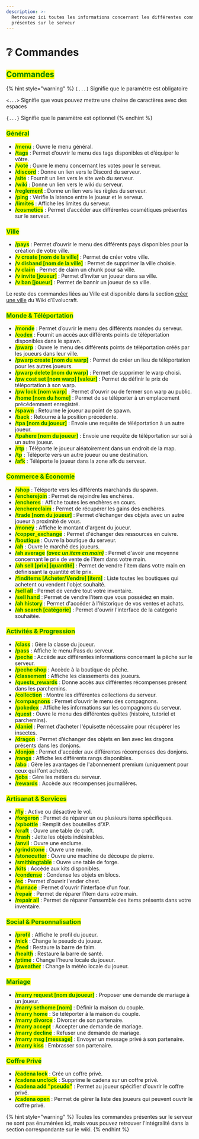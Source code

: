 ```yaml
---
description: >-
  Retrouvez ici toutes les informations concernant les différentes commandes
  présentes sur le serveur
---
```


# ❔ Commandes

## <mark style="color:green;">Commandes</mark>

{% hint style="warning" %}
`[...]` Signifie que le paramètre est obligatoire

`<...>` Signifie que vous pouvez mettre une chaine de caractères avec des espaces

`{...}` Signifie que le paramètre est optionnel
{% endhint %}

### <mark style="color:green;">Général</mark>

* <mark style="color:green;">**/menu**</mark> : Ouvre le menu général.
* <mark style="color:green;">**/tags**</mark> : Permet d’ouvrir le menu des tags disponibles et d’équiper le vôtre.
* <mark style="color:green;">**/vote**</mark> : Ouvre le menu concernant les votes pour le serveur.
* <mark style="color:green;">**/discord**</mark> : Donne un lien vers le Discord du serveur.
* <mark style="color:green;">**/site**</mark> : Fournit un lien vers le site web du serveur.
* <mark style="color:green;">**/wiki**</mark> : Donne un lien vers le wiki du serveur.
* <mark style="color:green;">**/reglement**</mark> : Donne un lien vers les règles du serveur.
* <mark style="color:green;">**/ping**</mark> : Vérifie la latence entre le joueur et le serveur.
* <mark style="color:green;">**/limites**</mark> : Affiche les limites du serveur.
* <mark style="color:green;">**/cosmetics**</mark> : Permet d’accéder aux différentes cosmétiques présentes sur le serveur.

### <mark style="color:green;">Ville</mark>

* <mark style="color:green;">**/pays**</mark> : Permet d’ouvrir le menu des différents pays disponibles pour la création de votre ville.
* <mark style="color:green;">**/v create  \[nom de la ville]**</mark> : Permet de créer votre ville.
* <mark style="color:green;">**/v disband \[nom de la ville]**</mark> : Permet de supprimer la ville choisie.
* <mark style="color:green;">**/v claim**</mark> : Permet de claim un chunk pour sa ville.
* <mark style="color:green;">**/v invite \[joueur]**</mark> : Permet d’inviter un joueur dans sa ville.
* <mark style="color:green;">**/v ban \[joueur]**</mark> : Permet de bannir un joueur de sa ville.

Le reste des commandes liées au Ville est disponible dans la section [créer une ville](../les-villes/creer-une-ville.md) du Wiki d’Evolucraft.&#x20;

### <mark style="color:green;">Monde & Téléportation</mark>

* <mark style="color:green;">**/monde**</mark> : Permet d’ouvrir le menu des différents mondes du serveur.
* <mark style="color:green;">**/codex**</mark> : Fournit un accès aux différents points de téléportation disponibles dans le spawn.
* <mark style="color:green;">**/pwarp**</mark> : Ouvre le menu des différents points de téléportation créés par les joueurs dans leur ville.
* <mark style="color:green;">**/pwarp create \[nom du warp]**</mark> : Permet de créer un lieu de téléportation pour les autres joueurs.
* <mark style="color:green;">**/pwarp delete \[nom du warp]**</mark> : Permet de supprimer le warp choisi.
* <mark style="color:green;">**/pw cost set \[nom warp] \[valeur]**</mark> : Permet de définir le prix de téléportation à son warp.
* <mark style="color:green;">**/pw lock \[nom warp]**</mark> : Permet d'ouvrir ou de fermer son warp au public.
* <mark style="color:green;">**/home \[nom du home]**</mark> : Permet de se téléporter à un emplacement précédemment enregistré.
* <mark style="color:green;">**/spawn**</mark> : Retourne le joueur au point de spawn.
* <mark style="color:green;">**/back**</mark> : Retourne à la position précédente.
* <mark style="color:green;">**/tpa \[nom du joueur]**</mark> : Envoie une requête de téléportation à un autre joueur.
* <mark style="color:green;">**/tpahere \[nom du joueur]**</mark> : Envoie une requête de téléportation sur soi à un autre joueur.
* <mark style="color:green;">**/rtp**</mark> : Téléporte le joueur aléatoirement dans un endroit de la map.
* <mark style="color:green;">**/tp**</mark> : Téléporte vers un autre joueur ou une destination.
* <mark style="color:green;">**/afk**</mark> : Téléporte le joueur dans la zone afk du serveur.

### <mark style="color:green;">Commerce & Économie</mark>

* <mark style="color:green;">**/shop**</mark> : Téléporte vers les différents marchands du spawn.
* <mark style="color:green;">**/encherejoin**</mark> : Permet de rejoindre les enchères.
* <mark style="color:green;">**/encheres**</mark> : Affiche toutes les enchères en cours.
* <mark style="color:green;">**/enchereclaim**</mark> : Permet de récupérer les gains des enchères.
* <mark style="color:green;">**/trade \[nom du joueur]**</mark> : Permet d’échanger des objets avec un autre joueur à proximité de vous.
* <mark style="color:green;">**/money**</mark> : Affiche le montant d'argent du joueur.
* <mark style="color:green;">**/copper\_exchange**</mark> : Permet d'échanger des ressources en cuivre.
* <mark style="color:green;">**/boutique**</mark> : Ouvre la boutique du serveur.
* <mark style="color:green;">**/ah**</mark> : Ouvre le marché des joueurs.
* <mark style="color:green;">**/ah average**</mark> _<mark style="color:green;">**(avec un item en main)**</mark>_ : Permet d'avoir une moyenne concernant le prix de vente de l'item dans votre main.
* <mark style="color:green;">**/ah sell \[prix] \[quantité]**</mark> : Permet de vendre l'item dans votre main en définissant la quantité et le prix.
* <mark style="color:green;">**/finditems [Acheter/Vendre] \[item]**</mark> : Liste toutes les boutiques qui achetent ou vendent l'objet souhaité.
* <mark style="color:green;">**/sell all**</mark> : Permet de vendre tout votre inventaire.
* <mark style="color:green;">**/sell hand**</mark> : Permet de vendre l'item que vous possédez en main.
* <mark style="color:green;">**/ah history**</mark> : Permet d'accéder à l'historique de vos ventes et achats.
* <mark style="color:green;">**/ah search \[catégorie]**</mark> : Permet d'ouvrir l'interface de la catégorie souhaitée.

### <mark style="color:green;">Activités & Progression</mark>

* <mark style="color:green;">**/class**</mark> : Gère la classe du joueur.
* <mark style="color:green;">**/pass**</mark> : Affiche le menu Pass du serveur.
* <mark style="color:green;">**/peche**</mark> : Accède aux différentes informations concernant la pêche sur le serveur.
* <mark style="color:green;">**/peche shop**</mark> : Accède à la boutique de pêche.
* <mark style="color:green;">**/classement**</mark> : Affiche les classements des joueurs.
* <mark style="color:green;">**/quests\_rewards**</mark> : Donne accès aux différentes récompenses présent dans les parchemins.
* <mark style="color:green;">**/collection**</mark> : Montre les différentes collections du serveur.
* <mark style="color:green;">**/compagnons**</mark> : Permet d’ouvrir le menu des compagnons.
* <mark style="color:green;">**/pokedex**</mark> : Affiche les informations sur les compagnons du serveur.
* <mark style="color:green;">**/quest**</mark> : Ouvre le menu des différentes quêtes (histoire, tutoriel et parchemins).
* <mark style="color:green;">**/daniel**</mark> : Permet d’acheter l'épuisette nécessaire pour récupérer les insectes.
* <mark style="color:green;">**/dragon**</mark> : Permet d’échanger des objets en lien avec les dragons présents dans les donjons.
* <mark style="color:green;">**/donjon**</mark> : Permet d'accéder aux différentes récompenses des donjons.
* <mark style="color:green;">**/rangs**</mark> : Affiche les différents rangs disponibles.
* <mark style="color:green;">**/abo**</mark> : Gère les avantages de l'abonnement premium (uniquement pour ceux qui l'ont acheté).
* <mark style="color:green;">**/jobs**</mark> : Gère les métiers du serveur.
* <mark style="color:green;">**/rewards**</mark> : Accède aux récompenses journalières.

### <mark style="color:green;">Artisanat & Services</mark>

* <mark style="color:green;">**/fly**</mark> : Active ou désactive le vol.
* <mark style="color:green;">**/forgeron**</mark> : Permet de réparer un ou plusieurs items spécifiques.
* <mark style="color:green;">**/xpbottle**</mark> : Remplit des bouteilles d'XP.
* <mark style="color:green;">**/craft**</mark> : Ouvre une table de craft.
* <mark style="color:green;">**/trash**</mark> : Jette les objets indésirables.
* <mark style="color:green;">**/anvil**</mark> : Ouvre une enclume.
* <mark style="color:green;">**/grindstone**</mark> : Ouvre une meule.
* <mark style="color:green;">**/stonecutter**</mark> : Ouvre une machine de découpe de pierre.
* <mark style="color:green;">**/smithingtable**</mark> : Ouvre une table de forge.
* <mark style="color:green;">**/kits**</mark> : Accède aux kits disponibles.
* <mark style="color:green;">**/condense**</mark> : Condense les objets en blocs.
* <mark style="color:green;">**/ec**</mark> : Permet d'ouvrir l'ender chest.
* <mark style="color:green;">**/furnace**</mark> : Permet d'ouvrir l'interface d'un four.
* <mark style="color:green;">**/repair**</mark> : Permet de réparer l'item dans votre main.
* <mark style="color:green;">**/repair all**</mark> : Permet de réparer l'ensemble des items présents dans votre inventaire.

### <mark style="color:green;">Social & Personnalisation</mark>

* <mark style="color:green;">**/profil**</mark> : Affiche le profil du joueur.
* <mark style="color:green;">**/nick**</mark> : Change le pseudo du joueur.
* <mark style="color:green;">**/feed**</mark> : Restaure la barre de faim.
* <mark style="color:green;">**/health**</mark> : Restaure la barre de santé.
* <mark style="color:green;">**/ptime**</mark> : Change l'heure locale du joueur.
* <mark style="color:green;">**/pweather**</mark> : Change la météo locale du joueur.

### <mark style="color:green;">Mariage</mark>

* <mark style="color:green;">**/marry request \[nom du joueur]**</mark> : Proposer une demande de mariage à un joueur.
* <mark style="color:green;">**/marry sethome \[nom]**</mark> : Définir la maison du couple.
* <mark style="color:green;">**/marry home**</mark> : Se téléporter à la maison du couple.
* <mark style="color:green;">**/marry divorce**</mark> : Divorcer de son partenaire.
* <mark style="color:green;">**/marry accept**</mark> : Accepter une demande de mariage.
* <mark style="color:green;">**/marry decline**</mark> : Refuser une demande de mariage.
* <mark style="color:green;">**/marry msg \[message]**</mark> : Envoyer un message privé à son partenaire.
* <mark style="color:green;">**/marry kiss**</mark> : Embrasser son partenaire.

### <mark style="color:green;">Coffre Privé</mark>
* <mark style="color:green;">**/cadena lock**</mark> : Crée un coffre privé.
* <mark style="color:green;">**/cadena unclock**</mark> : Supprime le cadena sur un coffre privé.
* <mark style="color:green;">**/cadena add "pseudo"**</mark> : Permet au joueur spécifier d'ouvrir le coffre privé.
* <mark style="color:green;">**/cadena open**</mark> : Permet de gérer la liste des joueurs qui peuvent ouvrir le coffre privé.

{% hint style="warning" %}
Toutes les commandes présentes sur le serveur ne sont pas énumérées ici, mais vous pouvez retrouver l'intégralité dans la section correspondante sur le wiki.
{% endhint %}
